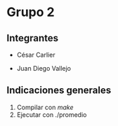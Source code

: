 # Grupo 2

## Integrantes

* César Carlier

* Juan Diego Vallejo


## Indicaciones generales
1. Compilar con *make*
2. Ejecutar con ./promedio
